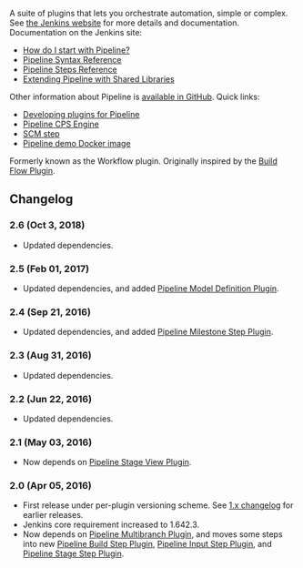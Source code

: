 A suite of plugins that lets you orchestrate automation, simple or
complex. See [the Jenkins
website](https://jenkins.io/doc/book/pipeline/) for more details and
documentation.  
Documentation on the Jenkins site:

-   [How do I start with
    Pipeline?](https://jenkins.io/doc/pipeline/tour/hello-world/)
-   [Pipeline Syntax
    Reference](https://jenkins.io/doc/book/pipeline/syntax/)
-   [Pipeline Steps Reference](https://jenkins.io/doc/pipeline/steps)
-   [Extending Pipeline with Shared
    Libraries](https://jenkins.io/doc/book/pipeline/shared-libraries/)

Other information about Pipeline is [available in
GitHub](https://github.com/jenkinsci/pipeline-plugin). Quick links:

-   [Developing plugins for
    Pipeline](https://github.com/jenkinsci/pipeline-plugin/blob/master/DEVGUIDE.md)
-   [Pipeline CPS
    Engine](https://github.com/jenkinsci/workflow-cps-plugin)
-   [SCM
    step](https://github.com/jenkinsci/workflow-scm-step-plugin/blob/master/README.md)
-   [Pipeline demo Docker
    image](https://github.com/jenkinsci/workflow-aggregator-plugin/blob/master/demo/README.md)

Formerly known as the Workflow plugin. Originally inspired by the [Build
Flow Plugin](https://wiki.jenkins.io/display/JENKINS/Build+Flow+Plugin).

## Changelog

### 2.6 (Oct 3, 2018)

-   Updated dependencies.

### 2.5 (Feb 01, 2017)

-   Updated dependencies, and added [Pipeline Model Definition
    Plugin](https://wiki.jenkins.io/display/JENKINS/Pipeline+Model+Definition+Plugin).

### 2.4 (Sep 21, 2016)

-   Updated dependencies, and added [Pipeline Milestone Step
    Plugin](https://wiki.jenkins.io/display/JENKINS/Pipeline+Milestone+Step+Plugin).

### 2.3 (Aug 31, 2016)

-   Updated dependencies.

### 2.2 (Jun 22, 2016)

-   Updated dependencies.

### 2.1 (May 03, 2016)

-   Now depends on [Pipeline Stage View
    Plugin](https://wiki.jenkins.io/display/JENKINS/Pipeline+Stage+View+Plugin).

### 2.0 (Apr 05, 2016)

-   First release under per-plugin versioning scheme. See [1.x
    changelog](https://github.com/jenkinsci/pipeline-plugin/blob/82e7defa37c05c5f004f1ba01c93df61ea7868a5/CHANGES.md)
    for earlier releases.
-   Jenkins core requirement increased to 1.642.3.
-   Now depends on [Pipeline Multibranch
    Plugin](https://wiki.jenkins.io/display/JENKINS/Pipeline+Multibranch+Plugin),
    and moves some steps into new [Pipeline Build Step
    Plugin](https://wiki.jenkins.io/display/JENKINS/Pipeline+Build+Step+Plugin),
    [Pipeline Input Step
    Plugin](https://wiki.jenkins.io/display/JENKINS/Pipeline+Input+Step+Plugin),
    and [Pipeline Stage Step
    Plugin](https://wiki.jenkins.io/display/JENKINS/Pipeline+Stage+Step+Plugin).
